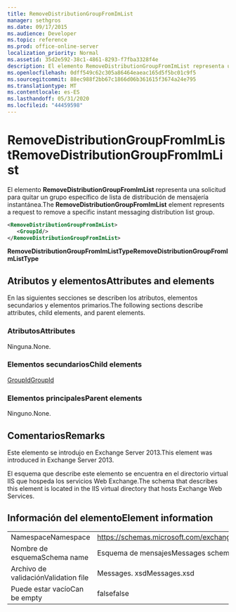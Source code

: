 ```yaml
---
title: RemoveDistributionGroupFromImList
manager: sethgros
ms.date: 09/17/2015
ms.audience: Developer
ms.topic: reference
ms.prod: office-online-server
localization_priority: Normal
ms.assetid: 35d2e592-38c1-4861-8293-f7fba3328f4e
description: El elemento RemoveDistributionGroupFromImList representa una solicitud para quitar un grupo específico de lista de distribución de mensajería instantánea.
ms.openlocfilehash: 0dff549c62c305a86464eaeac165d5f5bc01c9f5
ms.sourcegitcommit: 88ec988f2bb67c1866d06b361615f3674a24e795
ms.translationtype: MT
ms.contentlocale: es-ES
ms.lasthandoff: 05/31/2020
ms.locfileid: "44459598"
---
```

# <a name="removedistributiongroupfromimlist"></a><span data-ttu-id="b90bd-103">RemoveDistributionGroupFromImList</span><span class="sxs-lookup"><span data-stu-id="b90bd-103">RemoveDistributionGroupFromImList</span></span>

<span data-ttu-id="b90bd-104">El elemento **RemoveDistributionGroupFromImList** representa una solicitud para quitar un grupo específico de lista de distribución de mensajería instantánea.</span><span class="sxs-lookup"><span data-stu-id="b90bd-104">The **RemoveDistributionGroupFromImList** element represents a request to remove a specific instant messaging distribution list group.</span></span> 
  
```XML
<RemoveDistributionGroupFromImList>
   <GroupId/>
</RemoveDistributionGroupFromImList>
```

 <span data-ttu-id="b90bd-105">**RemoveDistributionGroupFromImListType**</span><span class="sxs-lookup"><span data-stu-id="b90bd-105">**RemoveDistributionGroupFromImListType**</span></span>
## <a name="attributes-and-elements"></a><span data-ttu-id="b90bd-106">Atributos y elementos</span><span class="sxs-lookup"><span data-stu-id="b90bd-106">Attributes and elements</span></span>

<span data-ttu-id="b90bd-107">En las siguientes secciones se describen los atributos, elementos secundarios y elementos primarios.</span><span class="sxs-lookup"><span data-stu-id="b90bd-107">The following sections describe attributes, child elements, and parent elements.</span></span>
  
### <a name="attributes"></a><span data-ttu-id="b90bd-108">Atributos</span><span class="sxs-lookup"><span data-stu-id="b90bd-108">Attributes</span></span>

<span data-ttu-id="b90bd-109">Ninguna.</span><span class="sxs-lookup"><span data-stu-id="b90bd-109">None.</span></span>
  
### <a name="child-elements"></a><span data-ttu-id="b90bd-110">Elementos secundarios</span><span class="sxs-lookup"><span data-stu-id="b90bd-110">Child elements</span></span>

[<span data-ttu-id="b90bd-111">GroupId</span><span class="sxs-lookup"><span data-stu-id="b90bd-111">GroupId</span></span>](groupid.md)
  
### <a name="parent-elements"></a><span data-ttu-id="b90bd-112">Elementos principales</span><span class="sxs-lookup"><span data-stu-id="b90bd-112">Parent elements</span></span>

<span data-ttu-id="b90bd-113">Ninguno.</span><span class="sxs-lookup"><span data-stu-id="b90bd-113">None.</span></span>
  
## <a name="remarks"></a><span data-ttu-id="b90bd-114">Comentarios</span><span class="sxs-lookup"><span data-stu-id="b90bd-114">Remarks</span></span>

<span data-ttu-id="b90bd-115">Este elemento se introdujo en Exchange Server 2013.</span><span class="sxs-lookup"><span data-stu-id="b90bd-115">This element was introduced in Exchange Server 2013.</span></span>
  
<span data-ttu-id="b90bd-116">El esquema que describe este elemento se encuentra en el directorio virtual IIS que hospeda los servicios Web Exchange.</span><span class="sxs-lookup"><span data-stu-id="b90bd-116">The schema that describes this element is located in the IIS virtual directory that hosts Exchange Web Services.</span></span>
  
## <a name="element-information"></a><span data-ttu-id="b90bd-117">Información del elemento</span><span class="sxs-lookup"><span data-stu-id="b90bd-117">Element information</span></span>

|||
|:-----|:-----|
|<span data-ttu-id="b90bd-118">Namespace</span><span class="sxs-lookup"><span data-stu-id="b90bd-118">Namespace</span></span>  <br/> |https://schemas.microsoft.com/exchange/services/2006/messages  <br/> |
|<span data-ttu-id="b90bd-119">Nombre de esquema</span><span class="sxs-lookup"><span data-stu-id="b90bd-119">Schema name</span></span>  <br/> |<span data-ttu-id="b90bd-120">Esquema de mensajes</span><span class="sxs-lookup"><span data-stu-id="b90bd-120">Messages schema</span></span>  <br/> |
|<span data-ttu-id="b90bd-121">Archivo de validación</span><span class="sxs-lookup"><span data-stu-id="b90bd-121">Validation file</span></span>  <br/> |<span data-ttu-id="b90bd-122">Messages. xsd</span><span class="sxs-lookup"><span data-stu-id="b90bd-122">Messages.xsd</span></span>  <br/> |
|<span data-ttu-id="b90bd-123">Puede estar vacío</span><span class="sxs-lookup"><span data-stu-id="b90bd-123">Can be empty</span></span>  <br/> |<span data-ttu-id="b90bd-124">false</span><span class="sxs-lookup"><span data-stu-id="b90bd-124">false</span></span>  <br/> |
   

